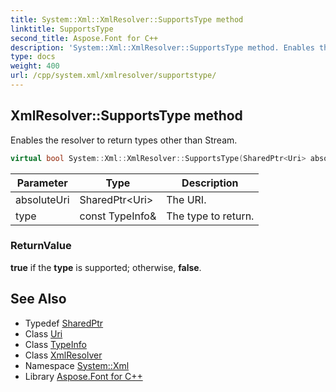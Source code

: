 ```yaml
---
title: System::Xml::XmlResolver::SupportsType method
linktitle: SupportsType
second_title: Aspose.Font for C++
description: 'System::Xml::XmlResolver::SupportsType method. Enables the resolver to return types other than Stream in C++.'
type: docs
weight: 400
url: /cpp/system.xml/xmlresolver/supportstype/
---
```

## XmlResolver::SupportsType method


Enables the resolver to return types other than Stream.

```cpp
virtual bool System::Xml::XmlResolver::SupportsType(SharedPtr<Uri> absoluteUri, const TypeInfo &type)
```


| Parameter | Type | Description |
| --- | --- | --- |
| absoluteUri | SharedPtr\<Uri\> | The URI. |
| type | const TypeInfo\& | The type to return. |

### ReturnValue

**true** if the **type** is supported; otherwise, **false**.

## See Also

* Typedef [SharedPtr](../../../system/sharedptr/)
* Class [Uri](../../../system/uri/)
* Class [TypeInfo](../../../system/typeinfo/)
* Class [XmlResolver](../)
* Namespace [System::Xml](../../)
* Library [Aspose.Font for C++](../../../)
